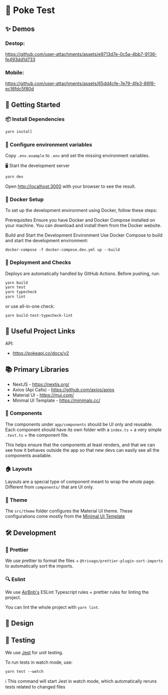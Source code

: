 # 🚀 Poke Test

## ✨ Demos

### Destop:

https://github.com/user-attachments/assets/e9713d7e-0c5a-4bb7-9136-fe493dd1d733

### Mobile:

https://github.com/user-attachments/assets/65dd4cfe-7e79-4fe3-86f8-ec16fdc5f80d

## 🏁 Getting Started

### 📦 Install Dependencies

```zsh
yarn install
```

### 🔑 Configure environment variables

Copy `.env.example` to `.env` and set the missing environment variables.

🖥️ Start the development server

```zsh
yarn dev
```

Open [http://localhost:3000](http://localhost:3000) with your browser to see the result.

### 🐳 Docker Setup

To set up the development environment using Docker, follow these steps:

Prerequisites
Ensure you have Docker and Docker Compose installed on your machine. You can download and install them from the Docker website.

Build and Start the Development Environment
Use Docker Compose to build and start the development environment:

```
docker-compose -f docker-compose.dev.yml up --build
```

### 🚀 Deployment and Checks

Deploys are automatically handled by GitHub Actions. Before pushing, run:

```zsh
yarn build
yarn test
yarn typecheck
yarn lint
```

or use all-in-one check:

```zsh
yarn build-test-typecheck-lint
```

## 🔗 Useful Project Links

API:

- https://pokeapi.co/docs/v2

## 📚 Primary Libraries

- NextJS - https://nextjs.org/
- Axios (Api Calls) - https://github.com/axios/axios
- Material UI - https://mui.com/
- Minimal UI Template - https://minimals.cc/

### 🧱 Components

The components under `app/components` should be UI only and reusable. Each component should have its own folder with a
`index.ts` + a very simple `.test.ts` + the component file.

This helps ensure that the components at least renders, and that we can see how it behaves outside the app so that new
devs can easily see all the components available.

### 🏠 Layouts

Layouts are a special type of component meant to wrap the whole page. Different from `components/` that are UI only.

### 🎨 Theme

The `src/theme` folder configures the Material UI theme. These configurations come mostly from the [Minimal UI Template](https://minimals.cc/)

## 🛠️ Development

### 🎨 Prettier

We use prettier to format the files + `@trivago/prettier-plugin-sort-imports` to automatically sort the imports.

### 🔍 Eslint

We use [AirBnb's](https://www.npmjs.com/package/eslint-config-airbnb) ESLint Typescript rules + prettier rules for linting
the project.

You can lint the whole project with `yarn lint`.

## 🎨 Design

## 🧪 Testing

We use [Jest](https://jestjs.io/) for unit testing.

To run tests in watch mode, use:

```
yarn test --watch
```

ℹ️ This command will start Jest in watch mode, which automatically reruns tests related to changed files

